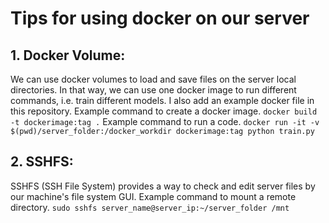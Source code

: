 # Tips for using docker on our server

## 1. Docker Volume:

We can use docker volumes to load and save files on the server local directories. In that way, we can use one docker image to run different commands, i.e. train different models. I also add an example docker file in this repository.
Example command to create a docker image.
`docker build -t dockerimage:tag .`
Example command to run a code.
`docker run -it -v $(pwd)/server_folder:/docker_workdir dockerimage:tag python train.py`

## 2. SSHFS:

SSHFS (SSH File System) provides a way to check and edit server files by our machine's file system GUI.
Example command to mount a remote directory.
`sudo sshfs server_name@server_ip:~/server_folder /mnt`
